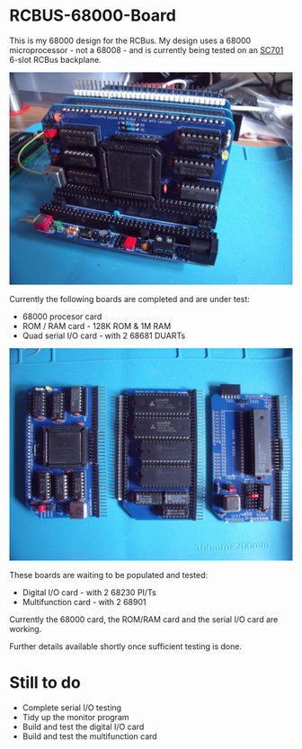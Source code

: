 # RCBUS-68000-Board

This is my 68000 design for the RCBus. My design uses a 68000 microprocessor - not a 68008 - and is currently being tested on an [SC701](https://smallcomputercentral.com/rcbus/sc700-series/sc701-rcbus-backplane/) 6-slot RCBus backplane.

![](./images/RCBus68000.JPG)

Currently the following boards are completed and are under test:
* 68000 procesor card
* ROM / RAM card - 128K ROM & 1M RAM
* Quad serial I/O card - with 2 68681 DUARTs

![](./images/RCBusBoards.JPG)

These boards are waiting to be populated and tested:
* Digital I/O card - with 2 68230 PI/Ts
* Multifunction card - with 2 68901

Currently the 68000 card, the ROM/RAM card and the serial I/O card are working.

Further details available shortly once sufficient testing is done.

# Still to do
* Complete serial I/O testing
* Tidy up the monitor program
* Build and test the digital I/O card
* Build and test the multifunction card
